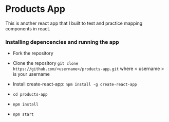 # Products App
This is another react app that I built to test and practice mapping components in react.

### Installing depencencies and running the app

* Fork the repository

* Clone the repository `git clone https://github.com/<username>/products-app.git` where \< username \> is your username

* Install create-react-app: `npm install -g create-react-app`

* `cd products-app`

* `npm install`

* `npm start`